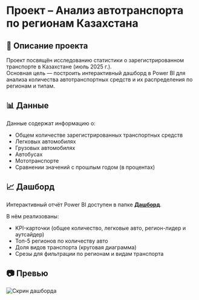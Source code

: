 # Проект – Анализ автотранспорта по регионам Казахстана  

## 📌 Описание проекта  
Проект посвящён исследованию статистики о зарегистрированном транспорте в Казахстане (июль 2025 г.).  
Основная цель — построить интерактивный дашборд в Power BI для анализа количества автотранспортных средств и их распределения по регионам и типам.  

## 📊 Данные  
Данные содержат информацию о:  
- Общем количестве зарегистрированных транспортных средств  
- Легковых автомобилях  
- Грузовых автомобилях  
- Автобусах  
- Мототранспорте  
- Сравнении значений с прошлым годом (в процентах)  

## 📈 Дашборд  
Интерактивный отчёт Power BI доступен в папке [**Дашборд**](./Проект%20-%20Транспорт%20по%20регионам%20РК/Дашборд).  

В нём реализованы:  
- KPI-карточки (общее количество, легковые авто, регион-лидер и аутсайдер)  
- Топ-5 регионов по количеству авто  
- Доля видов транспорта (круговая диаграмма)  
- Срезы для фильтрации по регионам и видам транспорта  

 ## 📷 Превью
![Скрин дашборда](./Дашборд/Скриншот%20Дашборда.png)
